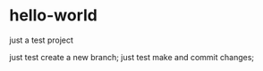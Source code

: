 # hello-world
just a test project

just test create a new branch;
just test make and commit changes;

